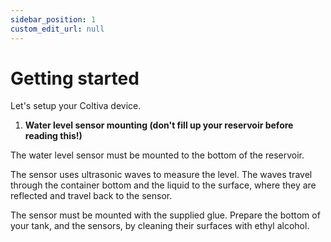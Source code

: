 ```yaml
---
sidebar_position: 1
custom_edit_url: null
---
```


# Getting started

Let's setup your Coltiva device.

1. **Water level sensor mounting (don't fill up your reservoir before reading this!)**

The water level sensor must be mounted to the bottom of the reservoir.

The sensor uses ultrasonic waves to measure the level. The waves travel through the container bottom and the liquid to the surface, where they are reflected and travel back to the sensor.

The sensor must be mounted with the supplied glue. Prepare the bottom of your tank, and the sensors, by cleaning their surfaces with ethyl alcohol.

